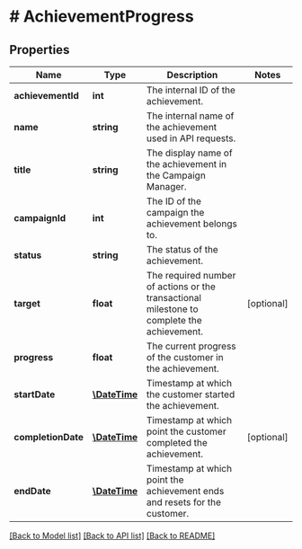 # # AchievementProgress

## Properties

Name | Type | Description | Notes
------------ | ------------- | ------------- | -------------
**achievementId** | **int** | The internal ID of the achievement. | 
**name** | **string** | The internal name of the achievement used in API requests. | 
**title** | **string** | The display name of the achievement in the Campaign Manager. | 
**campaignId** | **int** | The ID of the campaign the achievement belongs to. | 
**status** | **string** | The status of the achievement. | 
**target** | **float** | The required number of actions or the transactional milestone to complete the achievement. | [optional] 
**progress** | **float** | The current progress of the customer in the achievement. | 
**startDate** | [**\DateTime**](\DateTime.md) | Timestamp at which the customer started the achievement. | 
**completionDate** | [**\DateTime**](\DateTime.md) | Timestamp at which point the customer completed the achievement. | [optional] 
**endDate** | [**\DateTime**](\DateTime.md) | Timestamp at which point the achievement ends and resets for the customer. | 

[[Back to Model list]](../../README.md#documentation-for-models) [[Back to API list]](../../README.md#documentation-for-api-endpoints) [[Back to README]](../../README.md)


